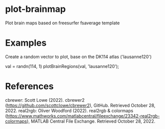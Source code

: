 # plot-brainmap
Plot brain maps based on freesurfer fsaverage template

# Examples
Create a random vector to plot, base on the DK114 atlas ('lausanne120')

val = randn(114, 1)
plotBrainRegions(val, 'lausanne120');

# References
cbrewer: 
Scott Lowe (2022). cbrewer2 (https://github.com/scottclowe/cbrewer2), GitHub. Retrieved October 28, 2022.
real2rgb: 
Oliver Woodford (2022). real2rgb & colormaps (https://www.mathworks.com/matlabcentral/fileexchange/23342-real2rgb-colormaps), MATLAB Central File Exchange. Retrieved October 28, 2022.